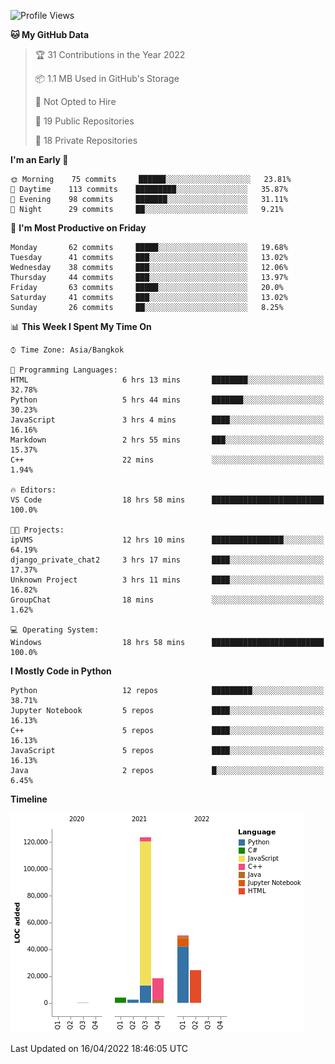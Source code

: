<!--START_SECTION:waka-->
![Profile Views](http://img.shields.io/badge/Profile%20Views-1-blue)

**🐱 My GitHub Data** 

> 🏆 31 Contributions in the Year 2022
 > 
> 📦 1.1 MB Used in GitHub's Storage 
 > 
> 🚫 Not Opted to Hire
 > 
> 📜 19 Public Repositories 
 > 
> 🔑 18 Private Repositories  
 > 
**I'm an Early 🐤** 

```text
🌞 Morning    75 commits     ██████░░░░░░░░░░░░░░░░░░░   23.81% 
🌆 Daytime    113 commits    █████████░░░░░░░░░░░░░░░░   35.87% 
🌃 Evening    98 commits     ███████░░░░░░░░░░░░░░░░░░   31.11% 
🌙 Night      29 commits     ██░░░░░░░░░░░░░░░░░░░░░░░   9.21%

```
📅 **I'm Most Productive on Friday** 

```text
Monday       62 commits     █████░░░░░░░░░░░░░░░░░░░░   19.68% 
Tuesday      41 commits     ███░░░░░░░░░░░░░░░░░░░░░░   13.02% 
Wednesday    38 commits     ███░░░░░░░░░░░░░░░░░░░░░░   12.06% 
Thursday     44 commits     ███░░░░░░░░░░░░░░░░░░░░░░   13.97% 
Friday       63 commits     █████░░░░░░░░░░░░░░░░░░░░   20.0% 
Saturday     41 commits     ███░░░░░░░░░░░░░░░░░░░░░░   13.02% 
Sunday       26 commits     ██░░░░░░░░░░░░░░░░░░░░░░░   8.25%

```


📊 **This Week I Spent My Time On** 

```text
⌚︎ Time Zone: Asia/Bangkok

💬 Programming Languages: 
HTML                     6 hrs 13 mins       ████████░░░░░░░░░░░░░░░░░   32.78% 
Python                   5 hrs 44 mins       ███████░░░░░░░░░░░░░░░░░░   30.23% 
JavaScript               3 hrs 4 mins        ████░░░░░░░░░░░░░░░░░░░░░   16.16% 
Markdown                 2 hrs 55 mins       ███░░░░░░░░░░░░░░░░░░░░░░   15.37% 
C++                      22 mins             ░░░░░░░░░░░░░░░░░░░░░░░░░   1.94%

🔥 Editors: 
VS Code                  18 hrs 58 mins      █████████████████████████   100.0%

🐱‍💻 Projects: 
ipVMS                    12 hrs 10 mins      ████████████████░░░░░░░░░   64.19% 
django_private_chat2     3 hrs 17 mins       ████░░░░░░░░░░░░░░░░░░░░░   17.37% 
Unknown Project          3 hrs 11 mins       ████░░░░░░░░░░░░░░░░░░░░░   16.82% 
GroupChat                18 mins             ░░░░░░░░░░░░░░░░░░░░░░░░░   1.62%

💻 Operating System: 
Windows                  18 hrs 58 mins      █████████████████████████   100.0%

```

**I Mostly Code in Python** 

```text
Python                   12 repos            █████████░░░░░░░░░░░░░░░░   38.71% 
Jupyter Notebook         5 repos             ████░░░░░░░░░░░░░░░░░░░░░   16.13% 
C++                      5 repos             ████░░░░░░░░░░░░░░░░░░░░░   16.13% 
JavaScript               5 repos             ████░░░░░░░░░░░░░░░░░░░░░   16.13% 
Java                     2 repos             █░░░░░░░░░░░░░░░░░░░░░░░░   6.45%

```


**Timeline**

![Chart not found](https://raw.githubusercontent.com/pntt3011/pntt3011/main/charts/bar_graph.png) 


 Last Updated on 16/04/2022 18:46:05 UTC
<!--END_SECTION:waka-->
